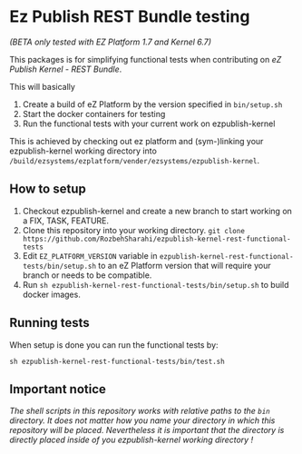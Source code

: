# Ez Publish REST Bundle testing

*(BETA only tested with EZ Platform 1.7 and Kernel 6.7)*

This packages is for simplifying functional tests when contributing on *eZ Publish
 Kernel - REST Bundle*.
 
This will basically
1) Create a build of eZ Platform by the version specified in `bin/setup.sh`
2) Start the docker containers for testing
3) Run the functional tests with your current work on ezpublish-kernel

This is achieved by checking out ez platform and (sym-)linking your ezpublish-kernel working directory into `/build/ezsystems/ezplatform/vender/ezsystems/ezpublish-kernel`.

## How to setup

1) Checkout ezpublish-kernel and create a new branch to start working on a FIX, TASK, FEATURE.
2) Clone this repository into your working directory. `git clone https://github.com/RozbehSharahi/ezpublish-kernel-rest-functional-tests`
3) Edit `EZ_PLATFORM_VERSION` variable in `ezpublish-kernel-rest-functional-tests/bin/setup.sh` to an eZ Platform version that will require your branch or needs to be compatible.
4) Run `sh ezpublish-kernel-rest-functional-tests/bin/setup.sh` to build docker images.

## Running tests

When setup is done you can run the functional tests by:

`sh ezpublish-kernel-rest-functional-tests/bin/test.sh`

## Important notice

*The shell scripts in this repository works with relative paths to the `bin` directory. It does not matter how you name your directory in which this repository will be placed. Nevertheless it is important that the directory is directly placed inside of you ezpublish-kernel working directory !* 